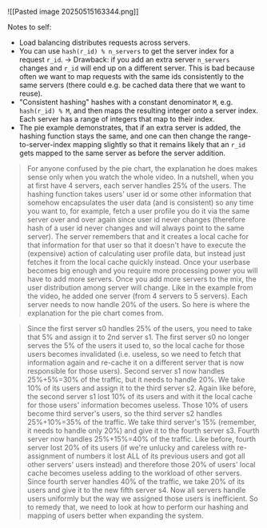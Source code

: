 
![[Pasted image 20250515163344.png]]




Notes to self:
* Load balancing distributes requests across servers.
* You can use `hash(r_id) % n_servers` to get the server index for a request `r_id`.
    -> Drawback: if you add an extra server `n_servers` changes and `r_id` will end up on a different server. This is bad because often we want to map requests with the same ids consistently to the same servers (there could e.g. be cached data there that we want to reuse).
* "Consistent hashing" hashes with a constant denominator `M`, e.g. `hash(r_id) % M`, and then maps the resulting integer onto a server index. Each server has a range of integers that map to their index.
* The pie example demonstrates, that if an extra server is added, the hashing function stays the same, and one can then change the range-to-server-index mapping slightly so that it remains likely that an `r_id` gets mapped to the same server as before the server addition.


>For anyone confused by the pie chart, the explanation he does makes sense only when you watch the whole video. In a nutshell, when you at first have 4 servers, each server handles 25% of the users. The hashing function takes users' user id or some other information that somehow encapsulates the user data (and is consistent) so any time you want to, for example, fetch a user profile you do it via the same server over and over again since user id never changes (therefore hash of a user id never changes and will always point to the same server). The server remembers that and it creates a local cache for that information for that user so that it doesn't have to execute the (expensive) action of calculating user profile data, but instead just fetches it from the local cache quickly instead. Once your userbase becomes big enough and you require more processing power you will have to add more servers. Once you add more servers to the mix, the user distribution among server will change. Like in the example from the video, he added one server (from 4 servers to 5 servers). Each server needs to now handle 20% of the users. So here is where the explanation for the pie chart comes from.

>Since the first server s0 handles 25% of the users, you need to take that 5% and assign it to 2nd server s1. The first server s0 no longer serves the 5% of the users it used to, so the local cache for those users becomes invalidated (i.e. useless, so we need to fetch that information again and re-cache it on a different server that is now responsible for those users). Second server s1 now handles 25%+5%=30% of the traffic, but it needs to handle 20%. We take 10% of its users and assign it to the third server s2. Again like before, the second server s1 lost 10% of its users and with it the local cache for those users' information becomes useless. Those 10% of users become third server's users, so the third server s2 handles 25%+10%=35% of the traffic. We take third server's 15% (remember, it needs to handle only 20%) and give it to the fourth server s3. Fourth server now handles 25%+15%=40% of the traffic. Like before, fourth server lost 20% of its users (if we're unlucky and careless with re-assignment of numbers it lost ALL of its previous users and got all other servers' users instead) and therefore those 20% of users' local cache becomes useless adding to the workload of other servers. Since fourth server handles 40% of the traffic, we take 20% of its users and give it to the new fifth server s4. Now all servers handle users uniformly but the way we assigned those users is inefficient. So to remedy that, we need to look at how to perform our hashing and mapping of users better when expanding the system.
